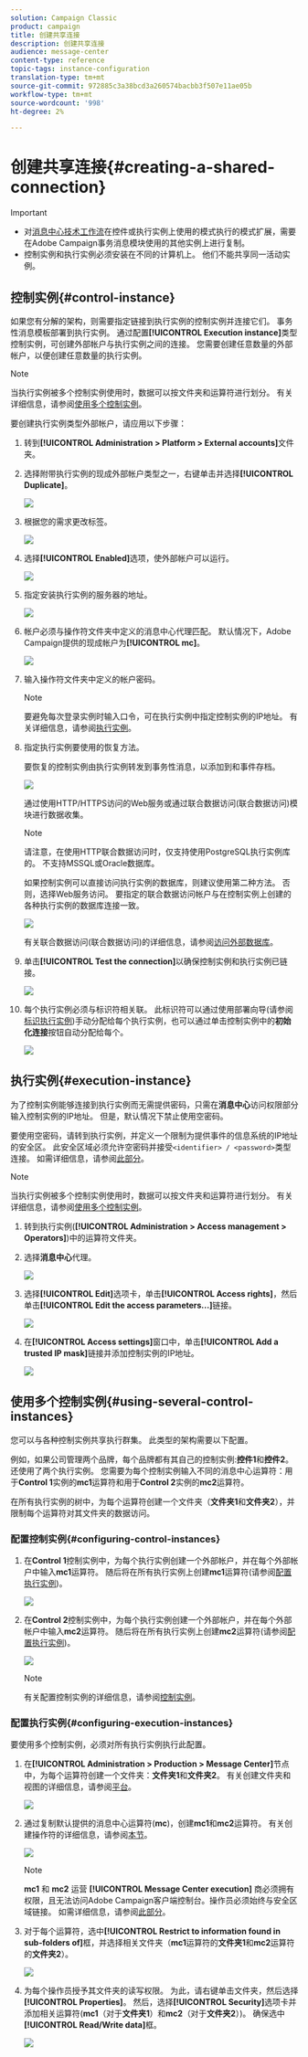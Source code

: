 ```yaml
---
solution: Campaign Classic
product: campaign
title: 创建共享连接
description: 创建共享连接
audience: message-center
content-type: reference
topic-tags: instance-configuration
translation-type: tm+mt
source-git-commit: 972885c3a38bcd3a260574bacbb3f507e11ae05b
workflow-type: tm+mt
source-wordcount: '998'
ht-degree: 2%

---
```



# 创建共享连接{#creating-a-shared-connection}

>[!IMPORTANT]
>
>* 对[消息中心技术工作流](../../message-center/using/technical-workflows.md)在控件或执行实例上使用的模式执行的模式扩展，需要在Adobe Campaign事务消息模块使用的其他实例上进行复制。
>* 控制实例和执行实例必须安装在不同的计算机上。 他们不能共享同一活动实例。

>



## 控制实例{#control-instance}

如果您有分解的架构，则需要指定链接到执行实例的控制实例并连接它们。 事务性消息模板部署到执行实例。 通过配置&#x200B;**[!UICONTROL Execution instance]**&#x200B;类型控制实例，可创建外部帐户与执行实例之间的连接。 您需要创建任意数量的外部帐户，以便创建任意数量的执行实例。

>[!NOTE]
>
>当执行实例被多个控制实例使用时，数据可以按文件夹和运算符进行划分。 有关详细信息，请参阅[使用多个控制实例](#using-several-control-instances)。

要创建执行实例类型外部帐户，请应用以下步骤：

1. 转到&#x200B;**[!UICONTROL Administration > Platform > External accounts]**&#x200B;文件夹。
1. 选择附带执行实例的现成外部帐户类型之一，右键单击并选择&#x200B;**[!UICONTROL Duplicate]**。

   ![](assets/messagecenter_create_extaccount_001.png)

1. 根据您的需求更改标签。

   ![](assets/messagecenter_create_extaccount_002.png)

1. 选择&#x200B;**[!UICONTROL Enabled]**&#x200B;选项，使外部帐户可以运行。

   ![](assets/messagecenter_create_extaccount_003.png)

1. 指定安装执行实例的服务器的地址。

   ![](assets/messagecenter_create_extaccount_004.png)

1. 帐户必须与操作符文件夹中定义的消息中心代理匹配。 默认情况下，Adobe Campaign提供的现成帐户为&#x200B;**[!UICONTROL mc]**。

   ![](assets/messagecenter_create_extaccount_005.png)

1. 输入操作符文件夹中定义的帐户密码。

   >[!NOTE]
   >
   >要避免每次登录实例时输入口令，可在执行实例中指定控制实例的IP地址。 有关详细信息，请参阅[执行实例](#execution-instance)。

1. 指定执行实例要使用的恢复方法。

   要恢复的控制实例由执行实例转发到事务性消息，以添加到和事件存档。

   ![](assets/messagecenter_create_extaccount_007.png)

   通过使用HTTP/HTTPS访问的Web服务或通过联合数据访问(联合数据访问)模块进行数据收集。

   >[!NOTE]
   >
   >请注意，在使用HTTP联合数据访问时，仅支持使用PostgreSQL执行实例库的。 不支持MSSQL或Oracle数据库。

   如果控制实例可以直接访问执行实例的数据库，则建议使用第二种方法。 否则，选择Web服务访问。 要指定的联合数据访问帐户与在控制实例上创建的各种执行实例的数据库连接一致。

   ![](assets/messagecenter_create_extaccount_008.png)

   有关联合数据访问(联合数据访问)的详细信息，请参阅[访问外部数据库](../../installation/using/about-fda.md)。

1. 单击&#x200B;**[!UICONTROL Test the connection]**&#x200B;以确保控制实例和执行实例已链接。

   ![](assets/messagecenter_create_extaccount_006.png)

1. 每个执行实例必须与标识符相关联。 此标识符可以通过使用部署向导(请参阅[标识执行实例](../../message-center/using/identifying-execution-instances.md))手动分配给每个执行实例，也可以通过单击控制实例中的&#x200B;**初始化连接**&#x200B;按钮自动分配给每个。

   ![](assets/messagecenter_create_extaccount_006bis.png)

## 执行实例{#execution-instance}

为了控制实例能够连接到执行实例而无需提供密码，只需在&#x200B;**消息中心**&#x200B;访问权限部分输入控制实例的IP地址。 但是，默认情况下禁止使用空密码。

要使用空密码，请转到执行实例，并定义一个限制为提供事件的信息系统的IP地址的安全区。 此安全区域必须允许空密码并接受`<identifier> / <password>`类型连接。 如需详细信息，请参阅[此部分](../../installation/using/configuring-campaign-server.md#defining-security-zones)。

>[!NOTE]
>
>当执行实例被多个控制实例使用时，数据可以按文件夹和运算符进行划分。 有关详细信息，请参阅[使用多个控制实例](#using-several-control-instances)。

1. 转到执行实例(**[!UICONTROL Administration > Access management > Operators]**)中的运算符文件夹。
1. 选择&#x200B;**消息中心**&#x200B;代理。

   ![](assets/messagecenter_operator_001.png)

1. 选择&#x200B;**[!UICONTROL Edit]**&#x200B;选项卡，单击&#x200B;**[!UICONTROL Access rights]**，然后单击&#x200B;**[!UICONTROL Edit the access parameters...]**&#x200B;链接。

   ![](assets/messagecenter_operator_002.png)

1. 在&#x200B;**[!UICONTROL Access settings]**&#x200B;窗口中，单击&#x200B;**[!UICONTROL Add a trusted IP mask]**&#x200B;链接并添加控制实例的IP地址。

   ![](assets/messagecenter_operator_003.png)

## 使用多个控制实例{#using-several-control-instances}

您可以与各种控制实例共享执行群集。 此类型的架构需要以下配置。

例如，如果公司管理两个品牌，每个品牌都有其自己的控制实例:**控件1**&#x200B;和&#x200B;**控件2**。 还使用了两个执行实例。 您需要为每个控制实例输入不同的消息中心运算符：用于&#x200B;**Control 1**&#x200B;实例的&#x200B;**mc1**&#x200B;运算符和用于&#x200B;**Control 2**&#x200B;实例的&#x200B;**mc2**&#x200B;运算符。

在所有执行实例的树中，为每个运算符创建一个文件夹（**文件夹1**&#x200B;和&#x200B;**文件夹2**），并限制每个运算符对其文件夹的数据访问。

### 配置控制实例{#configuring-control-instances}

1. 在&#x200B;**Control 1**&#x200B;控制实例中，为每个执行实例创建一个外部帐户，并在每个外部帐户中输入&#x200B;**mc1**&#x200B;运算符。 随后将在所有执行实例上创建&#x200B;**mc1**&#x200B;运算符(请参阅[配置执行实例](#configuring-execution-instances))。

   ![](assets/messagecenter_multi_control_1.png)

1. 在&#x200B;**Control 2**&#x200B;控制实例中，为每个执行实例创建一个外部帐户，并在每个外部帐户中输入&#x200B;**mc2**&#x200B;运算符。 随后将在所有执行实例上创建&#x200B;**mc2**&#x200B;运算符(请参阅[配置执行实例](#configuring-execution-instances))。

   ![](assets/messagecenter_multi_control_2.png)

   >[!NOTE]
   >
   >有关配置控制实例的详细信息，请参阅[控制实例](#control-instance)。

### 配置执行实例{#configuring-execution-instances}

要使用多个控制实例，必须对所有执行实例执行此配置。

1. 在&#x200B;**[!UICONTROL Administration > Production > Message Center]**&#x200B;节点中，为每个运算符创建一个文件夹：**文件夹1**&#x200B;和&#x200B;**文件夹2**。 有关创建文件夹和视图的详细信息，请参阅[平台](../../platform/using/access-management.md#folders-and-views)。

   ![](assets/messagecenter_multi_control_3.png)

1. 通过复制默认提供的消息中心运算符(**mc**)，创建&#x200B;**mc1**&#x200B;和&#x200B;**mc2**&#x200B;运算符。 有关创建操作符的详细信息，请参阅[本节](../../platform/using/access-management.md#operators)。

   ![](assets/messagecenter_multi_control_4.png)

   >[!NOTE]
   >
   >**mc1** 和 **mc2** 运营 **[!UICONTROL Message Center execution]** 商必须拥有权限，且无法访问Adobe Campaign客户端控制台。操作员必须始终与安全区域链接。 如需详细信息，请参阅[此部分](../../installation/using/configuring-campaign-server.md#defining-security-zones)。

1. 对于每个运算符，选中&#x200B;**[!UICONTROL Restrict to information found in sub-folders of]**&#x200B;框，并选择相关文件夹（**mc1**&#x200B;运算符的&#x200B;**文件夹1**&#x200B;和&#x200B;**mc2**&#x200B;运算符的&#x200B;**文件夹2**）。

   ![](assets/messagecenter_multi_control_5.png)

1. 为每个操作员授予其文件夹的读写权限。 为此，请右键单击文件夹，然后选择&#x200B;**[!UICONTROL Properties]**。 然后，选择&#x200B;**[!UICONTROL Security]**&#x200B;选项卡并添加相关运算符(**mc1**（对于&#x200B;**文件夹1**）和&#x200B;**mc2**（对于&#x200B;**文件夹2**）)。 确保选中&#x200B;**[!UICONTROL Read/Write data]**&#x200B;框。

   ![](assets/messagecenter_multi_control_6.png)

